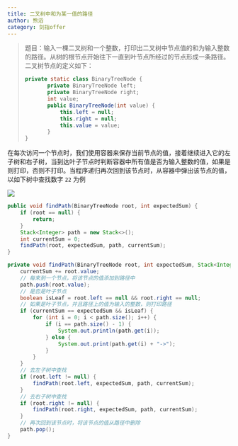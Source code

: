 ```yaml
---
title: 二叉树中和为某一值的路径
author: 熊滔
category: 剑指offer
---
```


> 题目：输入一棵二叉树和一个整数，打印出二叉树中节点值的和为输入整数的路径。从树的根节点开始往下一直到叶节点所经过的节点形成一条路径。二叉树节点的定义如下：
>
> ```java
> private static class BinaryTreeNode {
>        private BinaryTreeNode left;
>        private BinaryTreeNode right;
>        int value;
>        public BinaryTreeNode(int value) {
>            this.left = null;
>            this.right = null;
>            this.value = value;
>        }
> }
> ```

在每次访问一个节点时，我们使用容器来保存当前节点的值，接着继续进入它的左子树和右子树，当到达叶子节点时判断容器中所有值是否为输入整数的值，如果是则打印，否则不打印。当程序递归再次回到该节点时，从容器中弹出该节点的值，以如下树中查找数字 `22` 为例

<img src="https://gitee.com/lastknightcoder/blogimage/raw/master/202006281216.svg"/>

```java
public void findPath(BinaryTreeNode root, int expectedSum) {
    if (root == null) {
        return;
    }
    Stack<Integer> path = new Stack<>();
    int currentSum = 0;
    findPath(root, expectedSum, path, currentSum);
}

private void findPath(BinaryTreeNode root, int expectedSum, Stack<Integer> path, int currentSum) {
    currentSum += root.value;
    // 每来到一个节点，将该节点的值添加到路径中
    path.push(root.value);
    // 是否是叶子节点
    boolean isLeaf = root.left == null && root.right == null;
    // 如果是叶子节点，并且路径上的值为输入的整数，则打印路径
    if (currentSum == expectedSum && isLeaf) {
        for (int i = 0; i < path.size(); i++) {
            if (i == path.size() - 1) {
                System.out.println(path.get(i));
            } else {
                System.out.print(path.get(i) + "->");
            }
        }
    }
    // 去左子树中查找
    if (root.left != null) {
        findPath(root.left, expectedSum, path, currentSum);
    }
    // 去右子树中查找
    if (root.right != null) {
        findPath(root.right, expectedSum, path, currentSum);
    }
    // 再次回到该节点时，将该节点的值从路径中删除
    path.pop();
}
```

<Disqus />